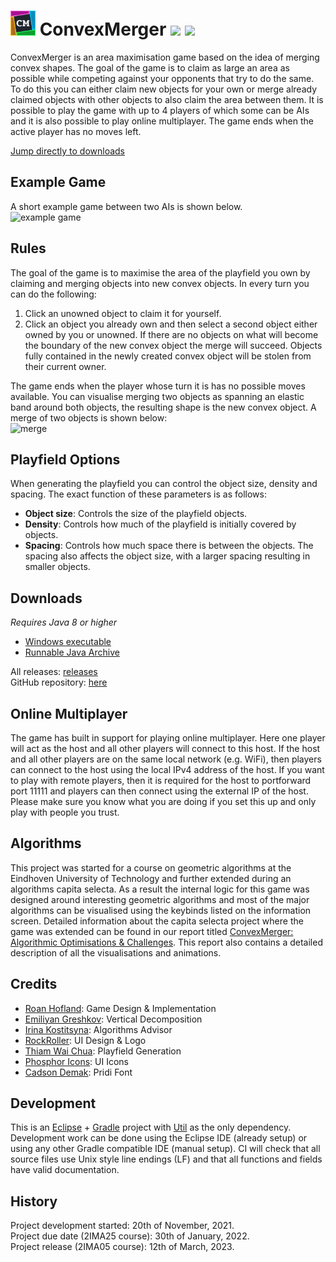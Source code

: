 # <img src="ConvexMerger/assets/assets/logo/64.png" width="40"/> ConvexMerger [![](https://img.shields.io/github/release/RoanH/ConvexMerger.svg)](https://github.com/RoanH/ConvexMerger/releases) [![](https://img.shields.io/github/downloads/RoanH/ConvexMerger/total.svg)](#downloads)
ConvexMerger is an area maximisation game based on the idea of merging convex shapes. The goal of the game is to claim as large an area as possible while competing against your opponents that try to do the same. To do this you can either claim new objects for your own or merge already claimed objects with other objects to also claim the area between them. It is possible to play the game with up to 4 players of which some can be AIs and it is also possible to play online multiplayer. The game ends when the active player has no moves left.

[Jump directly to downloads](#downloads)

## Example Game
A short example game between two AIs is shown below.    
![example game](https://i.imgur.com/48W3hwE.gif)

## Rules
The goal of the game is to maximise the area of the playfield you own by claiming and merging objects into new convex objects. In every turn you can do the following:
1. Click an unowned object to claim it for yourself.
2. Click an object you already own and then select a second object either owned by you or unowned. If there are no objects on what will become the boundary of the new convex object the merge will succeed. Objects fully contained in the newly created convex object will be stolen from their current owner.

The game ends when the player whose turn it is has no possible moves available. You can visualise merging two objects as spanning an elastic band around both objects, the resulting shape is the new convex object. A merge of two objects is shown below:    
![merge](https://i.imgur.com/6ofU8Ys.gif)

## Playfield Options
When generating the playfield you can control the object size, density and spacing. The exact function of these parameters is as follows:
- **Object size**: Controls the size of the playfield objects.
- **Density**: Controls how much of the playfield is initially covered by objects.
- **Spacing**: Controls how much space there is between the objects. The spacing also affects the object size, with a larger spacing resulting in smaller objects.

## Downloads
_Requires Java 8 or higher_    
- [Windows executable](https://github.com/RoanH/ConvexMerger/releases/download/v1.2/ConvexMerger-v1.2.exe)    
- [Runnable Java Archive](https://github.com/RoanH/ConvexMerger/releases/download/v1.2/ConvexMerger-v1.2.jar)

All releases: [releases](https://github.com/RoanH/ConvexMerger/releases)    
GitHub repository: [here](https://github.com/RoanH/ConvexMerger)

## Online Multiplayer
The game has built in support for playing online multiplayer. Here one player will act as the host and all other players will connect to this host. If the host and all other players are on the same local network (e.g. WiFi), then players can connect to the host using the local IPv4 address of the host. If you want to play with remote players, then it is required for the host to portforward port 11111 and players can then connect using the external IP of the host. Please make sure you know what you are doing if you set this up and only play with people you trust.

## Algorithms
This project was started for a course on geometric algorithms at the Eindhoven University of Technology and further extended during an algorithms capita selecta. As a result the internal logic for this game was designed around interesting geometric algorithms and most of the major algorithms can be visualised using the keybinds listed on the information screen. Detailed information about the capita selecta project where the game was extended can be found in our report titled [ConvexMerger: Algorithmic Optimisations & Challenges](https://research.roanh.dev/ConvexMerger%20Report%20v1.3.pdf). This report also contains a detailed description of all the visualisations and animations.

## Credits
- [Roan Hofland](https://github.com/RoanH): Game Design & Implementation
- [Emiliyan Greshkov](https://github.com/Kroasana): Vertical Decomposition
- [Irina Kostitsyna](https://www.tue.nl/en/research/researchers/irina-kostitsyna): Algorithms Advisor
- [RockRoller](https://github.com/RockRoller01): UI Design & Logo
- [Thiam Wai Chua](https://github.com/CTW121): Playfield Generation
- [Phosphor Icons](https://phosphoricons.com/): UI Icons
- [Cadson Demak](https://fonts.google.com/specimen/Pridi): Pridi Font

## Development
This is an [Eclipse](https://www.eclipse.org/) + [Gradle](https://gradle.org/) project with [Util](https://github.com/RoanH/Util) as the only dependency. Development work can be done using the Eclipse IDE (already setup) or using any other Gradle compatible IDE (manual setup). CI will check that all source files use Unix style line endings (LF) and that all functions and fields have valid documentation.

## History
Project development started: 20th of November, 2021.    
Project due date (2IMA25 course): 30th of January, 2022.    
Project release (2IMA05 course): 12th of March, 2023.
